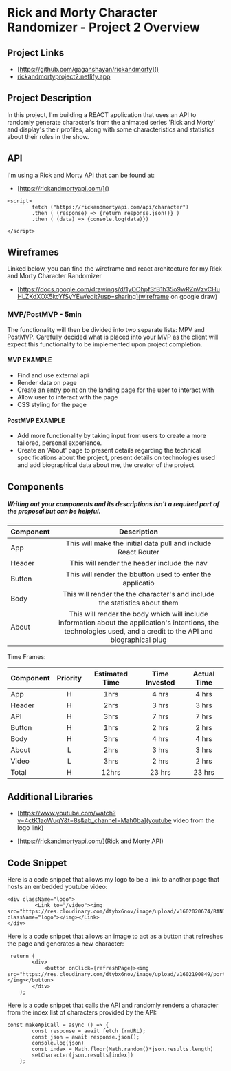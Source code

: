 # Rick and Morty Character Randomizer - Project 2 Overview

## Project Links

- [https://github.com/gaganshayan/rickandmorty]()
- [rickandmortyproject2.netlify.app]()

## Project Description

In this project, I'm building a REACT application that uses an API to randomly generate character's from the animated series 'Rick and Morty' and display's their profiles, along with some characteristics and statistics about their roles in the show. 

## API

I'm using a Rick and Morty API that can be found at:

- [https://rickandmortyapi.com/]()


```
<script>
        fetch ("https://rickandmortyapi.com/api/character")
        .then ( (response) => {return response.json()} )
        .then ( (data) => {console.log(data)})
        
</script>
```


## Wireframes

Linked below, you can find the wireframe and react architecture for my Rick and Morty Character Randomizer

- [https://docs.google.com/drawings/d/1yOOhpfSfB1h35o9wRZnVzvCHuHLZKdXOX5kcYfSyYEw/edit?usp=sharing](wireframe on google draw)


### MVP/PostMVP - 5min

The functionality will then be divided into two separate lists: MPV and PostMVP.  Carefully decided what is placed into your MVP as the client will expect this functionality to be implemented upon project completion.  

#### MVP EXAMPLE
- Find and use external api 
- Render data on page 
- Create an entry point on the landing page for the user to interact with
- Allow user to interact with the page
- CSS styling for the page

#### PostMVP EXAMPLE

- Add more functionality by taking input from users to create a more tailored, personal experience.
- Create an 'About' page to present details regarding the technical specifications about the project, present details on technologies used and add biographical data about me, the creator of the project

## Components
##### Writing out your components and its descriptions isn't a required part of the proposal but can be helpful.

| Component | Description | 
| --- | :---: |  
| App | This will make the initial data pull and include React Router| 
| Header | This will render the header include the nav | 
| Button | This will render the bbutton used to enter the applicatio | 
| Body | This will render the the character's and include the statistics about them | 
| About | This will render the body which will include information about the application's intentions, the technologies used, and a credit to the API and biographical plug | 


Time Frames:

| Component | Priority | Estimated Time | Time Invested | Actual Time |
| --- | :---: |  :---: | :---: | :---: |
| App | H | 1hrs| 4 hrs | 4 hrs |
| Header| H | 2hrs| 3 hrs | 3 hrs |
| API | H | 3hrs| 7 hrs | 7 hrs |
| Button | H | 1hrs| 2 hrs | 2 hrs |
| Body | H | 3hrs| 4 hrs | 4 hrs |
| About | L | 2hrs| 3 hrs | 3 hrs |
| Video | L | 3hrs| 2 hrs | 2 hrs |
| Total | H | 12hrs| 23 hrs | 23 hrs |

## Additional Libraries

- [https://www.youtube.com/watch?v=4ctK1aoWuqY&t=8s&ab_channel=Mah0ba](youtube video from the logo link)

- [https://rickandmortyapi.com/](Rick and Morty API)

## Code Snippet

Here is a code snippet that allows my logo to be a link to another page that hosts an embedded youtube video:
```
<div className="logo">
         <Link to="/video"><img src="https://res.cloudinary.com/dtybx6nov/image/upload/v1602020674/RANDOM_xapvam.png" className="logo"></img></Link>
</div>
```

Here is a code snippet that allows an image to act as a button that refreshes the page and generates a new character:
```
 return (
        <div>
            <button onClick={refreshPage}><img src="https://res.cloudinary.com/dtybx6nov/image/upload/v1602190849/portal_gun_2_nzimgo.png"></img></button>
        </div>
    );
```

Here is a code snippet that calls the API and randomly renders a character from the index list of characters provided by the API:
```
const makeApiCall = async () => {
        const response = await fetch (rmURL);
        const json = await response.json();
        console.log(json)
        const index = Math.floor(Math.random()*json.results.length) 
        setCharacter(json.results[index])
    };
```

